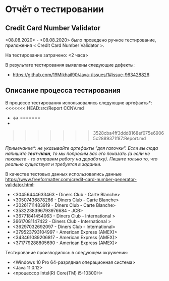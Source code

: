 # Отчёт о тестировании <Credit Card Number Validator>

## Credit Card Number Validator

<08.08.2020> - <08.08.2020> было проведено ручное тестирование, приложения < Credit Card Number Validator >.

На тестирование затрачено: <2 часа>

В результате тестирования выявлены следующие дефекты:
* <https://github.com/19Mikhail90/Java-/issues/1#issue-963428826>

## Описание процесса тестирования

В процессе тестирования использовались следующие артефакты*:
<<<<<<< HEAD:src/Report CCNV.md
* <->
=======
* 
>>>>>>> 3528cba4ff3ddd8168ef075e69065c2889371f87:Report.md

*Примечание\*: не указывайте артефакты "для галочки". Если вы сюда напишите **тест-план**, то мы попросим вас его показать (а если не покажете - то отправим работу на доработку). Пишите только то, что реально существует и требуется в задании.*

В качестве тестовых данных использовались данные <https://www.freeformatter.com/credit-card-number-generator-validator.html>:

* <30456444633463 - Diners Club - Carte Blanche>
* <30507436878266 - Diners Club - Carte Blanche>
* <30261711483919 - Diners Club - Carte Blanche>
* <3532238396793976684 -  JCB>
* <36771841454063 - Diners Club - International >
* 36617081147422 - Diners Club - International >
* <36297032692097 - Diners Club - International>
* <379523793104997 - American Express (AMEX)>
* <343461089206817 - American Express (AMEX)>
* <371779288805690 - American Express (AMEX)>

Тестирование производилось в следующем окружении:
* <Windows 10 Pro  64-разрядная операционная система>
* <Java 11.0.12>
* <процессор Intel(R) Core(TM) i5-10300H>
